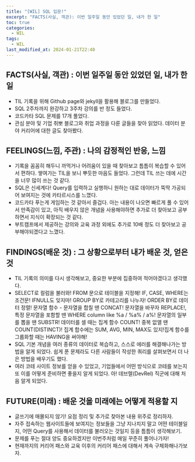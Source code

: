```yaml
---
title: "[WIL] SQL 입문!"
excerpt: "FACTS(사실, 객관): 이번 일주일 동안 있었던 일, 내가 한 일"
toc: true
categories:
  - WIL
tags:
  - WIL
last_modified_at: 2024-01-21T22:40
---
```


## FACTS(사실, 객관) : 이번 일주일 동안 있었던 일, 내가 한 일

- TIL 기록을 위해 Github page와 jekyll을 활용해 블로그를 만들었다.
- SQL 2주차까지 완강하고 3주차 강의를 반 정도 들었다.
- 코드카타 SQL 문제를 17개 풀었다.
- 관심 분야 및 기업 취뽀 블로그와 취업 과정을 다룬 글들을 찾아 읽었다. 데이터 분야 커리어에 대한 글도 찾아봤다.

## FEELINGS(느낌, 주관) : 나의 감정적인 반응, 느낌

- 기록을 꼼꼼히 해두니 까먹거나 어려움이 있을 때 찾아보고 틈틈이 복습할 수 있어서 편하다. 쌓여가는 TIL을 보니 뿌듯한 마음도 들었다. 그런데 TIL 쓰는 데에 시간을 너무 많이 쓰는 것 같다.
- SQL은 신세계다! Query를 입력하고 실행하니 원하는 대로 데이터가 뚝딱 가공되어 보여지는 것에 카타르시스를 느꼈다.
- 코드카타 푸는게 게임하는 것 같아서 즐겁다. 아는 내용이 나오면 빠르게 풀 수 있어서 만족감이 있고, 아직 배우지 않은 개념을 사용해야하면 추가로 더 찾아보고 공부하면서 지식이 확장되는 것 같다.
- 부트캠프에서 제공하는 강의와 교육 과정 외에도 추가로 10배 정도 더 찾아보고 공부해야되겠다고 느꼈다.

## FINDINGS(배운 것) : 그 상황으로부터 내가 배운 것, 얻은 것

- TIL 기록의 의미를 다시 생각해보고, 중요한 부분에 집중하여 적어야겠다고 생각했다.
- SELECT로 컬럼을 불러와! FROM 문으로 테이블을 지정해! IF, CASE, WHERE는 조건문! IFNULL도 잊지마! GROUP BY로 카테고리를 나누자! ORDER BY로 데이터 정렬! 문자열 함수 - 문자열을 합칠 땐 CONCAT! 문자열을 바꾸자 REPLACE!, 특정 문자열을 포함할 땐 WHERE column like %a / %a% / a%! 문자열의 일부를 뽑을 땐 SUBSTR! 데이터를 셀 때는 집계 함수 COUNT! 중복 없앨 땐 COUNT(DISTINCT)! 집계 합수에는 SUM, AVG, MIN, MAX도 있지!집계 함수를 그룹화할 때는 HAVING을 써야해!
- SQL 기본 개념을 여러 종류의 데이터로 복습하고, 스스로 에러를 해결해나가는 방법을 알게 되었다. 쉽게 푼 문제라도 다른 사람들이 작성한 쿼리를 살펴보면서 더 나은 방법을 배우기도 했다.
- 여러 코테 사이트 정보를 얻을 수 있었고, 기업들에서 어떤 방식으로 코테를 보는지 또 이를 어떻게 준비하면 좋을지 알게 되었다. 아! 데브렐(DevRel) 직군에 대해 처음 알게 되었다.

## FUTURE(미래) : 배운 것을 미래에는 어떻게 적용할 지

- 글쓰기에 매몰되지 않기! 요점 정리 및 추가로 찾아본 내용 위주로 정리하자.
- 자주 접속하는 웹사이트들에 보여지는 정보들을 그냥 지나치지 말고 어떤 테이블일지, 어떤 Query를 사용해서 데이터를 불러오는 것일지 등을 틈틈이 생각해보기.
- 문제를 푸는 절대 양도 중요하겠지만 이번주처럼 매일 꾸준히 풀어나가자!
- 현재까지의 커리어 패스와 교육 이후의 커리어 패스에 대해서 계속 구체화해나가보자.
